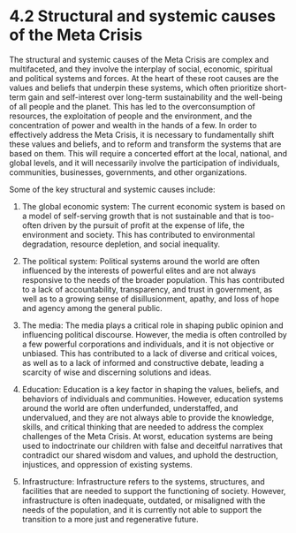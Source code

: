 # 4.2 Structural and systemic causes of the Meta Crisis

The structural and systemic causes of the Meta Crisis are complex and multifaceted, and they involve the interplay of social, economic, spiritual and political systems and forces. At the heart of these root causes are the values and beliefs that underpin these systems, which often prioritize short-term gain and self-interest over long-term sustainability and the well-being of all people and the planet. This has led to the overconsumption of resources, the exploitation of people and the environment, and the concentration of power and wealth in the hands of a few. In order to effectively address the Meta Crisis, it is necessary to fundamentally shift these values and beliefs, and to reform and transform the systems that are based on them. This will require a concerted effort at the local, national, and global levels, and it will necessarily involve the participation of individuals, communities, businesses, governments, and other organizations.

Some of the key structural and systemic causes include:

1.  The global economic system: The current economic system is based on a model of self-serving growth that is not sustainable and that is too-often driven by the pursuit of profit at the expense of life, the environment and society. This has contributed to environmental degradation, resource depletion, and social inequality.
    
2.  The political system: Political systems around the world are often influenced by the interests of powerful elites and are not always responsive to the needs of the broader population. This has contributed to a lack of accountability, transparency, and trust in government, as well as to a growing sense of disillusionment, apathy, and loss of hope and agency among the general public.
    
3.  The media: The media plays a critical role in shaping public opinion and influencing political discourse. However, the media is often controlled by a few powerful corporations and individuals, and it is not  objective or unbiased. This has contributed to a lack of diverse and critical voices, as well as to a lack of informed and constructive debate, leading a scarcity of wise and discerning solutions and ideas.
    
4.  Education: Education is a key factor in shaping the values, beliefs, and behaviors of individuals and communities. However, education systems around the world are often underfunded, understaffed, and undervalued, and they are not always able to provide the knowledge, skills, and critical thinking that are needed to address the complex challenges of the Meta Crisis. At worst, education systems are being used to indoctrinate our children with false and deceitful narratives that contradict our shared wisdom and values, and uphold the destruction, injustices, and oppression of existing systems. 
    
5.  Infrastructure: Infrastructure refers to the systems, structures, and facilities that are needed to support the functioning of society. However, infrastructure is often inadequate, outdated, or misaligned with the needs of the population, and it is currently not able to support the transition to a more just and regenerative future.